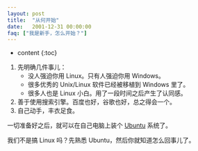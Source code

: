 ```yaml
---
layout: post
title:  "从何开始"
date:   2001-12-31 00:00:00
faq: ["我是新手，怎么开始？"]
---
```

* content
{:toc}

1. 先明确几件事儿：
	* 没人强迫你用 Linux。只有人强迫你用 Windows。
	* 很多优秀的 Unix/Linux 软件已经被移植到 Windows 里了。
	* 很多人也是 Linux 小白。用了一段时间之后产生了认同感。
2. 善于使用搜索引擎。百度也好，谷歌也好，总之得会一个。
3. 自己动手，丰衣足食。

一切准备好之后，就可以在自己电脑上装个 [Ubuntu](http://www.ubuntu.com) 系统了。

我们不是搞 Linux 吗？先熟悉 Ubuntu，然后你就知道怎么回事儿了。